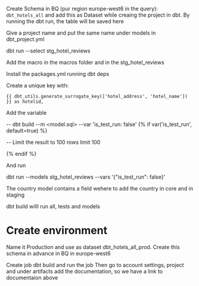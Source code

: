 Create Schema in BQ (pur region europe-west6 in the query): `dbt_hotels_all`  and add this as Dataset while creaing the project in dbt. By running the dbt run, the table will be saved here

Give a project name and put the same name under models in dbt_project.yml


dbt run --select stg_hotel_reviews

Add the macro in the macros folder and in the stg_hotel_reviews

Install the packages.yml running dbt deps

Create a unique key with:

    {{ dbt_utils.generate_surrogate_key(['hotel_address', 'hotel_name']) }} as hotelid,


Add the variable

-- dbt build --m <model.sql> --var 'is_test_run: false'
{% if var('is_test_run', default=true) %}

-- Limit the result to 100 rows
limit 100

{% endif %}

And run

dbt run --models stg_hotel_reviews --vars '{"is_test_run": false}'

The country model contains a field wehere to add the country in core and in staging

dbt build willl run all, tests and models


# Create environment

Name it Production and use as dataset dbt_hotels_all_prod. Create this schema in advance in BQ in europe-west6

Create job dbt build and run the job
Then go to account settings, project and under artifacts add the documentation, so we have a link
to documentaion above